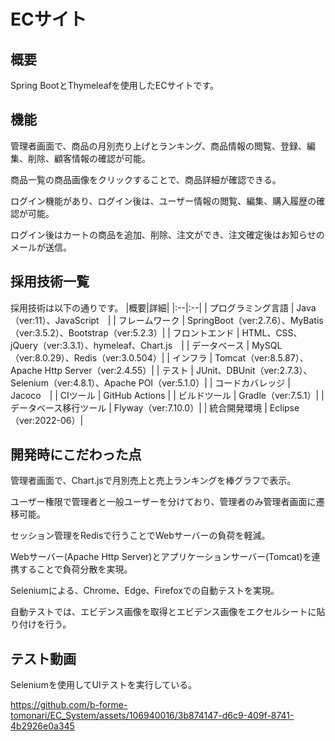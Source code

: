 # ECサイト
## 概要
Spring BootとThymeleafを使用したECサイトです。

## 機能
管理者画面で、商品の月別売り上げとランキング、商品情報の閲覧、登録、編集、削除、顧客情報の確認が可能。

商品一覧の商品画像をクリックすることで、商品詳細が確認できる。

ログイン機能があり、ログイン後は、ユーザー情報の閲覧、編集、購入履歴の確認が可能。

ログイン後はカートの商品を追加、削除、注文ができ、注文確定後はお知らせのメールが送信。

## 採用技術一覧
採用技術は以下の通りです。
|概要|詳細|
|:--|:--|
| プログラミング言語 | Java（ver:11）、JavaScript　|
| フレームワーク | SpringBoot（ver:2.7.6）、MyBatis（ver:3.5.2）、Bootstrap（ver:5.2.3）|
| フロントエンド | HTML、CSS、jQuery（ver:3.3.1）、hymeleaf、Chart.js　|
| データベース | MySQL（ver:8.0.29）、Redis（ver:3.0.504）|
| インフラ | Tomcat（ver:8.5.87）、Apache Http Server（ver:2.4.55）|
| テスト | JUnit、DBUnit（ver:2.7.3）、Selenium（ver:4.8.1）、Apache POI（ver:5.1.0）|
| コードカバレッジ | Jacoco　|
| CIツール | GitHub Actions |
| ビルドツール | Gradle（ver:7.5.1）|
| データベース移行ツール | Flyway（ver:7.10.0）|
| 統合開発環境 | Eclipse（ver:2022-06）|

## 開発時にこだわった点
管理者画面で、Chart.jsで月別売上と売上ランキングを棒グラフで表示。

ユーザー権限で管理者と一般ユーザーを分けており、管理者のみ管理者画面に遷移可能。

セッション管理をRedisで行うことでWebサーバーの負荷を軽減。

Webサーバー(Apache Http Server)とアプリケーションサーバー(Tomcat)を連携することで負荷分散を実現。

Seleniumによる、Chrome、Edge、Firefoxでの自動テストを実現。

自動テストでは、エビデンス画像を取得とエビデンス画像をエクセルシートに貼り付けを行う。

## テスト動画
Seleniumを使用してUIテストを実行している。

https://github.com/b-forme-tomonari/EC_System/assets/106940016/3b874147-d6c9-409f-8741-4b2926e0a345
